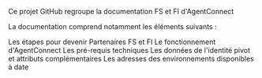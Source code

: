 Ce projet GitHub regroupe la documentation FS et FI d'AgentConnect

La documentation comprend notamment les éléments suivants : 

Les étapes pour devenir Partenaires FS et FI
Le fonctionnement d'AgentConnect
Les pré-requis techniques 
Les données de l'identité pivot et attributs complémentaires 
Les adresses des environnements disponibles à date 
